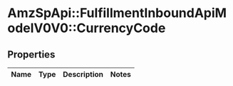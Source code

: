 # AmzSpApi::FulfillmentInboundApiModelV0V0::CurrencyCode

## Properties
Name | Type | Description | Notes
------------ | ------------- | ------------- | -------------

